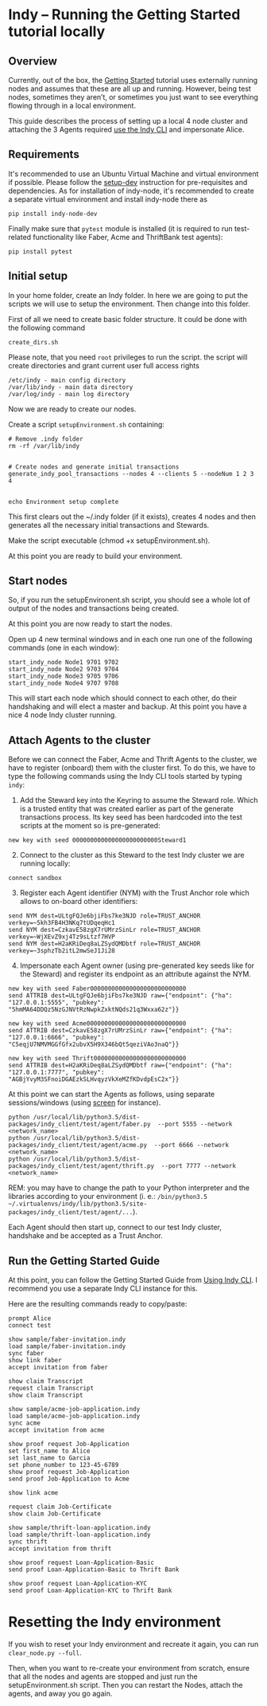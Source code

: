# Indy – Running the Getting Started tutorial locally

## Overview

Currently, out of the box, the [Getting Started](https://github.com/hyperledger/indy-node/blob/stable/getting-started.md) tutorial uses externally running nodes and assumes that these are all up and running.
However, being test nodes, sometimes they aren’t, or sometimes you just want to see everything flowing through in a local environment.

This guide describes the process of setting up a local 4 node cluster and attaching the 3 Agents required [use the Indy CLI](https://github.com/hyperledger/indy-node/blob/master/getting-started.md#using-the-indy-cli) and impersonate Alice.


## Requirements

It's recommended to use an Ubuntu Virtual Machine and virtual environment if possible.
Please follow the [setup-dev](https://github.com/hyperledger/indy-node/blob/master/docs/setup-dev.md) instruction for pre-requisites and dependencies.
As for installation of indy-node, it's recommended to create a separate virtual environment and install indy-node there as

```
pip install indy-node-dev
```

Finally make sure that `pytest` module is installed (it is required to run test-related functionality like Faber, Acme and ThriftBank test agents):

```
pip install pytest
```

## Initial setup

In your home folder, create an Indy folder. In here we are going to put the scripts we will use to setup the environment. Then change into this folder.

First of all we need to create basic folder structure. It could be done with the following command

```
create_dirs.sh
```
Please note, that you need ```root``` privileges to run the script. the script will create directories and grant current user full access rights
```
/etc/indy - main config directory
/var/lib/indy - main data directory
/var/log/indy - main log directory
```

Now we are ready to create our nodes.

Create a script ```setupEnvironment.sh``` containing:

```
# Remove .indy folder
rm -rf /var/lib/indy


# Create nodes and generate initial transactions
generate_indy_pool_transactions --nodes 4 --clients 5 --nodeNum 1 2 3 4


echo Environment setup complete
```

This first clears out the ~/.indy folder (if it exists), creates 4 nodes and then generates all the necessary initial transactions and Stewards.

Make the script executable (chmod +x setupEnvironment.sh).

At this point you are ready to build your environment.

## Start nodes

So, if you run the setupEnvironent.sh script, you should see a whole lot of output of the nodes and transactions being created.

At this point you are now ready to start the nodes.

Open up 4 new terminal windows and in each one run one of the following commands (one in each window):
```
start_indy_node Node1 9701 9702
start_indy_node Node2 9703 9704
start_indy_node Node3 9705 9706
start_indy_node Node4 9707 9708
```

This will start each node which should connect to each other, do their handshaking and will elect a master and backup.
At this point you have a nice 4 node Indy cluster running.

## Attach Agents to the cluster

Before we can connect the Faber, Acme and Thrift Agents to the cluster, we have to register (onboard) them with the cluster first.
To do this, we have to type the following commands using the Indy CLI tools started by typing ```indy```:

1. Add the Steward key into the Keyring to assume the Steward role. Which is a trusted entity that was created earlier as part of the generate transactions process. Its key seed has been hardcoded into the test scripts at the moment so is pre-generated:
```
new key with seed 000000000000000000000000Steward1
```
2. Connect to the cluster as this Steward to the test Indy cluster we are running locally:
```
connect sandbox
```
3. Register each Agent identifier (NYM) with the Trust Anchor role which allows to on-board other identifiers:
```
send NYM dest=ULtgFQJe6bjiFbs7ke3NJD role=TRUST_ANCHOR verkey=~5kh3FB4H3NKq7tUDqeqHc1
send NYM dest=CzkavE58zgX7rUMrzSinLr role=TRUST_ANCHOR verkey=~WjXEvZ9xj4Tz9sLtzf7HVP
send NYM dest=H2aKRiDeq8aLZSydQMDbtf role=TRUST_ANCHOR verkey=~3sphzTb2itL2mwSeJ1Ji28
```
4. Impersonate each Agent owner (using pre-generated key seeds like for the Steward) and register its endpoint as an attribute against the NYM.

```
new key with seed Faber000000000000000000000000000
send ATTRIB dest=ULtgFQJe6bjiFbs7ke3NJD raw={"endpoint": {"ha": "127.0.0.1:5555", "pubkey": "5hmMA64DDQz5NzGJNVtRzNwpkZxktNQds21q3Wxxa62z"}}

new key with seed Acme0000000000000000000000000000
send ATTRIB dest=CzkavE58zgX7rUMrzSinLr raw={"endpoint": {"ha": "127.0.0.1:6666", "pubkey": "C5eqjU7NMVMGGfGfx2ubvX5H9X346bQt5qeziVAo3naQ"}}

new key with seed Thrift00000000000000000000000000
send ATTRIB dest=H2aKRiDeq8aLZSydQMDbtf raw={"endpoint": {"ha": "127.0.0.1:7777", "pubkey": "AGBjYvyM3SFnoiDGAEzkSLHvqyzVkXeMZfKDvdpEsC2x"}}
```

At this point we can start the Agents as follows, using separate sessions/windows (using [screen](https://www.gnu.org/software/screen/) for instance).

```
python /usr/local/lib/python3.5/dist-packages/indy_client/test/agent/faber.py  --port 5555 --network <network_name>
python /usr/local/lib/python3.5/dist-packages/indy_client/test/agent/acme.py  --port 6666 --network <network_name>
python /usr/local/lib/python3.5/dist-packages/indy_client/test/agent/thrift.py  --port 7777 --network <network_name>
```
REM: you may have to change the path to your Python interpreter and the libraries according to your environment (i. e.: ```/bin/python3.5 ~/.virtualenvs/indy/lib/python3.5/site-packages/indy_client/test/agent/...```).

Each Agent should then start up, connect to our test Indy cluster, handshake and be accepted as a Trust Anchor.

## Run the Getting Started Guide

At this point, you can follow the Getting Started Guide from [Using Indy CLI](https://github.com/hyperledger/indy-node/blob/master/getting-started.md#using-the-indy-cli).
I recommend you use a separate Indy CLI instance for this.

Here are the resulting commands ready to copy/paste:

```
prompt Alice
connect test

show sample/faber-invitation.indy
load sample/faber-invitation.indy
sync faber
show link faber
accept invitation from faber

show claim Transcript
request claim Transcript
show claim Transcript

show sample/acme-job-application.indy
load sample/acme-job-application.indy
sync acme
accept invitation from acme

show proof request Job-Application
set first_name to Alice
set last_name to Garcia
set phone_number to 123-45-6789
show proof request Job-Application
send proof Job-Application to Acme

show link acme

request claim Job-Certificate
show claim Job-Certificate

show sample/thrift-loan-application.indy
load sample/thrift-loan-application.indy
sync thrift
accept invitation from thrift

show proof request Loan-Application-Basic
send proof Loan-Application-Basic to Thrift Bank

show proof request Loan-Application-KYC
send proof Loan-Application-KYC to Thrift Bank
```

# Resetting the Indy environment

If you wish to reset your Indy environment and recreate it again, you can run ```clear_node.py --full```.

Then, when you want to re-create your environment from scratch, ensure that all the nodes and agents are stopped and just run the setupEnvironment.sh script.
Then you can restart the Nodes, attach the agents, and away you go again.
